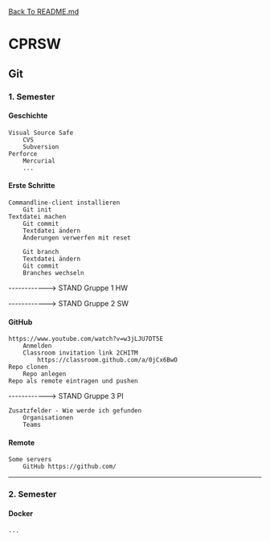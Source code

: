 [Back To README.md][back]

# CPRSW

##	Git

###		1. Semester

#### Geschichte

	Visual Source Safe
		CVS
	  	Subversion
	Perforce
		Mercurial
		...

#### Erste Schritte

  	Commandline-client installieren
  		Git init
  	Textdatei machen
  		Git commit
  		Textdatei ändern
  		Änderungen verwerfen mit reset
  			
  		Git branch
  		Textdatei ändern
  		Git commit
  		Branches wechseln

------------> STAND Gruppe 1 HW

------------> STAND Gruppe 2 SW

#### GitHub

	https://www.youtube.com/watch?v=w3jLJU7DT5E
		Anmelden
		Classroom invitation link 2CHITM
			https://classroom.github.com/a/0jCx6BwO
	Repo clonen
		Repo anlegen
	Repo als remote eintragen und pushen

------------> STAND Gruppe 3 PI

    Zusatzfelder - Wie werde ich gefunden
    	Organisationen
    	Teams

#### Remote

	Some servers
		GitHub https://github.com/



---

### 2. Semester

#### Docker

```
...
```



[back]: https://github.com/UnterrainerInformatik/htl

